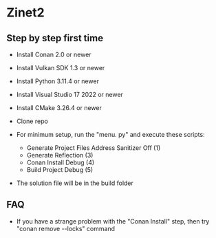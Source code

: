 
# Zinet2

## Step by step first time
  + Install Conan 2.0 or newer
  + Install Vulkan SDK 1.3 or newer
  + Install Python 3.11.4 or newer
  + Install Visual Studio 17 2022 or newer
  + Install CMake 3.26.4 or newer
  + Clone repo
  + For minimum setup, run the "menu. py" and execute these scripts:
	  - Generate Project Files Address Sanitizer Off (1)
	  - Generate Reflection (3)
	  - Conan Install Debug (4)
	  - Build Project Debug (5)
	  
  + The solution file will be in the build folder

## FAQ
  + If you have a strange problem with the "Conan Install" step, then try "conan remove --locks" command